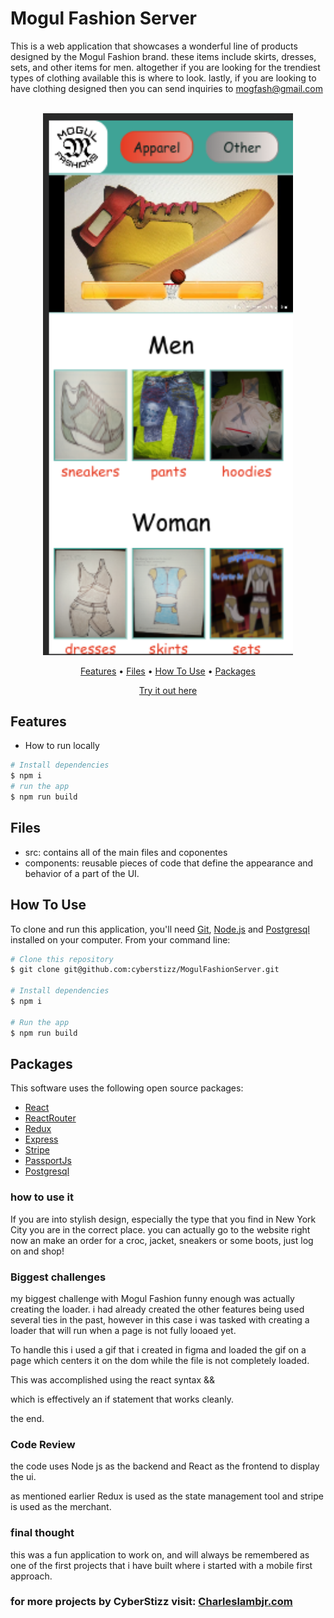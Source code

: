 # Mogul Fashion Server
This is a web application that showcases a wonderful line of products 
designed by the Mogul Fashion brand. these items include skirts, dresses,
sets, and other items for men. altogether if you are looking for the trendiest types of clothing available this is where to look. lastly, if you
are looking to have clothing designed then you can send inquiries to mogfash@gmail.com

<p align="center">
  <br>
  <img src="./client/public/mogulFashionShot.png" alt="wb" width="400">
  <br>
</p>
<p align="center" >
  <a href="#features">Features</a> •
  <a href="#Files">Files</a> •
  <a href="#how-to-use">How To Use</a> •
  <a href="#packages">Packages</a>   
</p>
<p align="center" >
<a href="https://mogulfashion-57557984f8cb.herokuapp.com/">Try it out here</a> 
</p>

## Features

* How to run locally
```bash
# Install dependencies
$ npm i
# run the app
$ npm run build
```

## Files

- src: contains all of the main files and coponentes
- components: reusable pieces of code that define the appearance and behavior of a part of the UI.


## How To Use

To clone and run this application, you'll need [Git](https://git-scm.com), [Node.js](https://nodejs.org/en) and [Postgresql](https://www.postgresql.org/) installed on your computer. From your command line:

```bash
# Clone this repository
$ git clone git@github.com:cyberstizz/MogulFashionServer.git

# Install dependencies
$ npm i

# Run the app
$ npm run build
```

## Packages

This software uses the following open source packages:

- [React](https://reactjs.org/)
- [ReactRouter](https://reactrouter.com/en/main)
- [Redux](https://redux.js.org/)
- [Express](https://expressjs.com/)
- [Stripe](https://stripe.com/)
- [PassportJs](https://www.passportjs.org/)
- [Postgresql](https://www.postgresql.org/)
















### how to use it
If you are into stylish design, especially the type that you find in New York City you are in the correct place. you can actually go to the website right now an make an order for a croc, jacket, sneakers or some boots, just log on and shop!


### Biggest challenges
my biggest challenge with Mogul Fashion funny enough was actually creating the loader. i had already created the other features being used several ties in the past, however in this case i was tasked with creating a loader that will run when a page is not fully looaed yet. 

To handle this i used a gif that i created in figma and loaded the gif on a page which centers it on the dom while the file is not completely loaded.

This was accomplished using the react syntax &&

which is effectively an if statement that works cleanly.

the end.


### Code Review
the code uses Node js as the backend and React as the frontend to display the ui.

as mentioned earlier Redux is used as the state management tool and stripe is used
as the merchant.

### final thought
this was a fun application to work on, and will always be remembered as one of the first projects that i have built where i started with a mobile first approach.


### for more projects by CyberStizz visit: [Charleslambjr.com](https://www.charleslambjr.com/)


